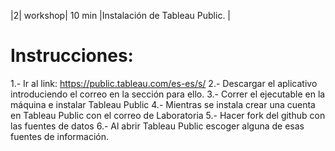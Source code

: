 ﻿|2|	workshop|	10 min	|Instalación de Tableau Public. |


# Instrucciones:

1.- Ir al link: https://public.tableau.com/es-es/s/
2.- Descargar el aplicativo introduciendo el correo en la sección para ello.
3.- Correr el ejecutable en la máquina e instalar Tableau Public
4.- Mientras se instala crear una cuenta en Tableau Public con el correo de Laboratoria
5.- Hacer fork del github con las fuentes de datos
6.- Al abrir Tableau Public escoger alguna de esas fuentes de información. 